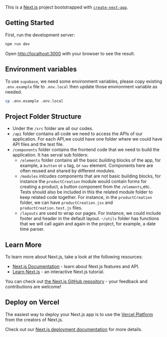 This is a [Next.js](https://nextjs.org/) project bootstrapped with [`create-next-app`](https://github.com/vercel/next.js/tree/canary/packages/create-next-app).

## Getting Started

First, run the development server:

```bash
npm run dev
```

Open [http://localhost:3000](http://localhost:3000) with your browser to see the result.

## Environment variables
To use `supabase`, we need some environment variables, please copy existing `.env.example` file to `.env.local` then update those environment variable as needed.
```bash
cp .env.example .env.local
```

## Project Folder Structure

- Under the `/src` folder are all our codes.
- `/api` folder contains all code we need to access the APIs of our application. For each API,we could have one folder where we could have API files and the test file. 
- `/components` folder contains the frontend code that we need to build the application. It has serval sub folders:
    - `/elements` folder contains all the basic building blocks of the app, for example, a `button` or `a` tag, or `nav` element. Components here are often reused and shared by different modules. 
    - `/modules` inlcudes components that are not basic building blocks, for instance the `productCreation` module would contain forms for creating a product, a button component from the `/elements`,etc. Tests should also be included in this the related module folder to keep related code together. For instance, in the `productCreation` folder, we can have `productCreation.jsx` and `productCreation.test.js` files. 
    - `/layouts` are used to wrap our pages. For instance, we could include footer and header in the default layout.
-`/utils` folder has functions that we will call again and again in the project, for example, a date time parser.


## Learn More

To learn more about Next.js, take a look at the following resources:

- [Next.js Documentation](https://nextjs.org/docs) - learn about Next.js features and API.
- [Learn Next.js](https://nextjs.org/learn) - an interactive Next.js tutorial.

You can check out [the Next.js GitHub repository](https://github.com/vercel/next.js/) - your feedback and contributions are welcome!

## Deploy on Vercel

The easiest way to deploy your Next.js app is to use the [Vercel Platform](https://vercel.com/new?utm_medium=default-template&filter=next.js&utm_source=create-next-app&utm_campaign=create-next-app-readme) from the creators of Next.js.

Check out our [Next.js deployment documentation](https://nextjs.org/docs/deployment) for more details.
